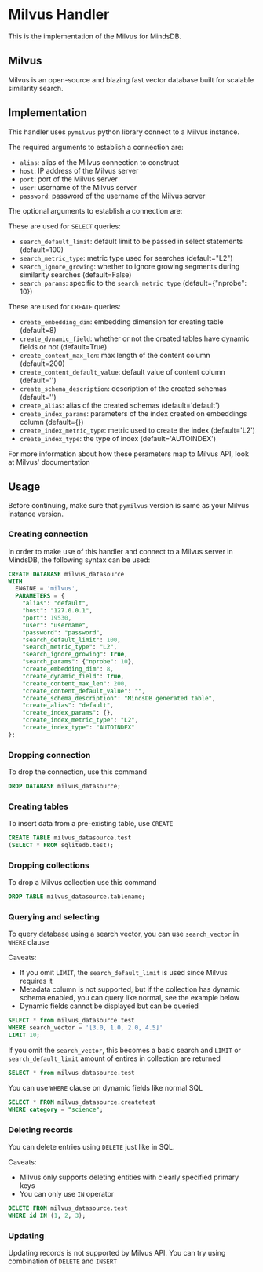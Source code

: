 # Milvus Handler

This is the implementation of the Milvus for MindsDB.

## Milvus

Milvus is an open-source and blazing fast vector database built for scalable similarity search.

## Implementation

This handler uses `pymilvus` python library connect to a Milvus instance.

The required arguments to establish a connection are:

* `alias`: alias of the Milvus connection to construct
* `host`: IP address of the Milvus server
* `port`: port of the Milvus server
* `user`: username of the Milvus server
* `password`: password of the username of the Milvus server

The optional arguments to establish a connection are:

These are used for `SELECT` queries:
* `search_default_limit`: default limit to be passed in select statements (default=100)
* `search_metric_type`: metric type used for searches (default="L2")
* `search_ignore_growing`: whether to ignore growing segments during similarity searches (default=False)
* `search_params`: specific to the `search_metric_type` (default={"nprobe": 10})

These are used for `CREATE` queries:
* `create_embedding_dim`: embedding dimension for creating table (default=8)
* `create_dynamic_field`: whether or not the created tables have dynamic fields or not (default=True)
* `create_content_max_len`: max length of the content column (default=200)
* `create_content_default_value`: default value of content column (default='')
* `create_schema_description`: description of the created schemas (default='')
* `create_alias`: alias of the created schemas (default='default')
* `create_index_params`: parameters of the index created on embeddings column (default={})
* `create_index_metric_type`: metric used to create the index (default='L2')
* `create_index_type`: the type of index (default='AUTOINDEX')

For more information about how these perameters map to Milvus API, look at Milvus' documentation

## Usage

Before continuing, make sure that `pymilvus` version is same as your Milvus instance version.

### Creating connection

In order to make use of this handler and connect to a Milvus server in MindsDB, the following syntax can be used:

```sql
CREATE DATABASE milvus_datasource
WITH
  ENGINE = 'milvus',
  PARAMETERS = {
    "alias": "default",
    "host": "127.0.0.1",
    "port": 19530,
    "user": "username",
    "password": "password",
    "search_default_limit": 100,
    "search_metric_type": "L2",
    "search_ignore_growing": True,
    "search_params": {"nprobe": 10},
    "create_embedding_dim": 8,
    "create_dynamic_field": True,
    "create_content_max_len": 200,
    "create_content_default_value": "",
    "create_schema_description": "MindsDB generated table",
    "create_alias": "default",
    "create_index_params": {},
    "create_index_metric_type": "L2",
    "create_index_type": "AUTOINDEX"
};
```

### Dropping connection

To drop the connection, use this command

```sql
DROP DATABASE milvus_datasource;
```

### Creating tables

To insert data from a pre-existing table, use `CREATE`

```sql
CREATE TABLE milvus_datasource.test
(SELECT * FROM sqlitedb.test);
```

### Dropping collections

To drop a Milvus collection use this command

```sql
DROP TABLE milvus_datasource.tablename;
```

### Querying and selecting

To query database using a search vector, you can use `search_vector` in `WHERE` clause

Caveats:
- If you omit `LIMIT`, the `search_default_limit` is used since Milvus requires it
- Metadata column is not supported, but if the collection has dynamic schema enabled, you can query like normal, see the example below
- Dynamic fields cannot be displayed but can be queried

```sql
SELECT * from milvus_datasource.test
WHERE search_vector = '[3.0, 1.0, 2.0, 4.5]'
LIMIT 10;
```

If you omit the `search_vector`, this becomes a basic search and `LIMIT` or `search_default_limit` amount of entires in collection are returned

```sql
SELECT * from milvus_datasource.test
```

You can use `WHERE` clause on dynamic fields like normal SQL

```sql
SELECT * FROM milvus_datasource.createtest
WHERE category = "science";
```

### Deleting records

You can delete entries using `DELETE` just like in SQL.

Caveats:
- Milvus only supports deleting entities with clearly specified primary keys
- You can only use `IN` operator

```sql
DELETE FROM milvus_datasource.test
WHERE id IN (1, 2, 3);
```

### Updating

Updating records is not supported by Milvus API. You can try using combination of `DELETE` and `INSERT`
